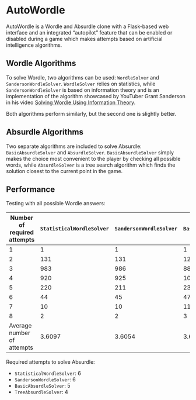 # AutoWordle

AutoWordle is a Wordle and Absurdle clone with a Flask-based web interface and an integrated “autopilot” feature that can be enabled or disabled during a game which makes attempts based on artificial intelligence algorithms.

## Wordle Algorithms

To solve Wordle, two algorithms can be used: `WordleSolver` and `SandersonWordleSolver`. `WordleSolver` relies on statistics, while `SandersonWordleSolver` is based on information theory and is an implementation of the algorithm showcased by YouTuber Grant Sanderson in his video [Solving Wordle Using Information Theory](https://www.youtube.com/watch?v=v68zYyaEmEA).

Both algorithms perform similarly, but the second one is slightly better.

## Absurdle Algorithms

Two separate algorithms are included to solve Absurdle: `BasicAbsurdleSolver` and `AbsurdleSolver`. `BasicAbsurdleSolver` simply makes the choice most convenient to the player by checking all possible words, while `AbsurdleSolver` is a tree search algorithm which finds the solution closest to the current point in the game.

## Performance

Testing with all possible Wordle answers:

| Number of required attempts | `StatisticalWordleSolver` | `SandersonWordleSolver` | `BasicAbsurdleSolver` | `TreeAbsurdleSolver` |
|-----------------------------|---------------------------|-------------------------|-----------------------|----------------------|
| 1                           | 1                         | 1                       | 1                     | 0                    |
| 2                           | 131                       | 131                     | 122                   | 145                  |
| 3                           | 983                       | 986                     | 880                   | 783                  |
| 4                           | 920                       | 925                     | 1012                  | 1069                 |
| 5                           | 220                       | 211                     | 235                   | 303                  |
| 6                           | 44                        | 45                      | 47                    | 9                    |
| 7                           | 10                        | 10                      | 11                    | 2                    |
| 8                           | 2                         | 2                       | 3                     | 0                    |
| Average number of attempts  | 3.6097                    | 3.6054                  | 3.6742                | 3.6772               |

Required attempts to solve Absurdle:

- `StatisticalWordleSolver`: 6
- `SandersonWordleSolver`: 6
- `BasicAbsurdleSolver`: 5
- `TreeAbsurdleSolver`: 4
